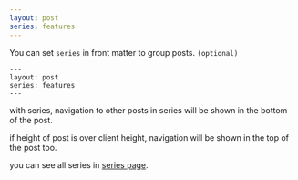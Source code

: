 ```yaml
---
layout: post
series: features
---
```


You can set `series` in front matter to group posts.
`(optional)`

```
---
layout: post
series: features
---
```

with series, navigation to other posts in series will be shown in the bottom of the post.

if height of post is over client height, navigation will be shown in the top of the post too.

you can see all series in [series page](/series).
